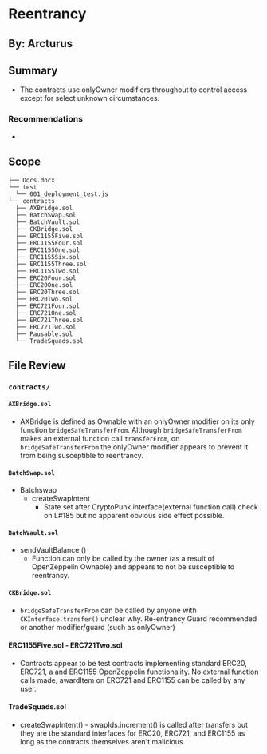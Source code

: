 # Reentrancy

## By: Arcturus

## Summary

- The contracts use onlyOwner modifiers throughout to control access except for select unknown circumstances.

### Recommendations

-

## Scope

```
├── Docs.docx
└── test
  └── 001_deployment_test.js
└── contracts
  ├── AXBridge.sol
  ├── BatchSwap.sol
  ├── BatchVault.sol
  ├── CKBridge.sol
  ├── ERC1155Five.sol
  ├── ERC1155Four.sol
  ├── ERC1155One.sol
  ├── ERC1155Six.sol
  ├── ERC1155Three.sol
  ├── ERC1155Two.sol
  ├── ERC20Four.sol
  ├── ERC20One.sol
  ├── ERC20Three.sol
  ├── ERC20Two.sol
  ├── ERC721Four.sol
  ├── ERC721One.sol
  ├── ERC721Three.sol
  ├── ERC721Two.sol
  ├── Pausable.sol
  └── TradeSquads.sol
```

## File Review

### `contracts/`

#### `AXBridge.sol`

- AXBridge is defined as Ownable with an onlyOwner modifier on its only function `bridgeSafeTransferFrom`. Although `bridgeSafeTransferFrom` makes an external function call `transferFrom`, on `bridgeSafeTransferFrom` the onlyOwner modifier appears to prevent it from being susceptible to reentrancy.

#### `BatchSwap.sol`

- Batchswap
  - createSwapIntent
    - State set after CryptoPunk interface(external function call) check on L#185 but no apparent obvious side effect possible.

#### `BatchVault.sol`

- sendVaultBalance ()
  - Function can only be called by the owner (as a result of OpenZeppelin Ownable) and appears to not be susceptible to reentrancy.

#### `CKBridge.sol`

- `bridgeSafeTransferFrom` can be called by anyone with `CKInterface.transfer()` unclear why. Re-entrancy Guard recommended or another modifier/guard (such as onlyOwner)

#### ERC1155Five.sol - ERC721Two.sol

- Contracts appear to be test contracts implementing standard ERC20, ERC721, a and ERC1155 OpenZeppelin functionality. No external function calls made, awardItem on ERC721 and ERC1155 can be called by any user.

#### TradeSquads.sol

- createSwapIntent() - swapIds.increment() is called after transfers but they are the standard interfaces for ERC20, ERC721, and ERC1155 as long as the contracts themselves aren't malicious.
